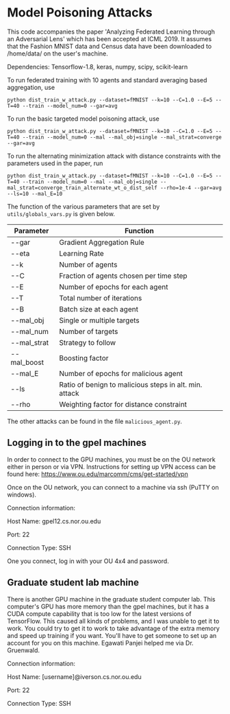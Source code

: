 # Model Poisoning Attacks

This code accompanies the paper 'Analyzing Federated Learning through an Adversarial Lens' which has been accepted at ICML 2019. It assumes that the Fashion MNIST data and Census data have been downloaded to /home/data/ on the user's machine.

Dependencies: Tensorflow-1.8, keras, numpy, scipy, scikit-learn

To run federated training with 10 agents and standard averaging based aggregation, use
```
python dist_train_w_attack.py --dataset=fMNIST --k=10 --C=1.0 --E=5 --T=40 --train --model_num=0 --gar=avg
```
To run the basic targeted model poisoning attack, use
```
python dist_train_w_attack.py --dataset=fMNIST --k=10 --C=1.0 --E=5 --T=40 --train --model_num=0 --mal --mal_obj=single --mal_strat=converge --gar=avg
```

To run the alternating minimization attack with distance constraints with the parameters used in the paper, run
```
python dist_train_w_attack.py --dataset=fMNIST --k=10 --C=1.0 --E=5 --T=40 --train --model_num=0 --mal --mal_obj=single --mal_strat=converge_train_alternate_wt_o_dist_self --rho=1e-4 --gar=avg --ls=10 --mal_E=10
```

The function of the various parameters that are set by `utils/globals_vars.py` is given below.

| Parameter   | Function                                               |
|-------------|--------------------------------------------------------|
| --gar       | Gradient Aggregation Rule                              |
| --eta       | Learning Rate                                          |
| --k         | Number of agents                                       |
| --C         | Fraction of agents chosen per time step                |
| --E         | Number of epochs for each agent                        |
| --T         | Total number of iterations                             |
| --B         | Batch size at each agent                               |
| --mal_obj   | Single or multiple targets                             |
| --mal_num   | Number of targets                                      |
| --mal_strat | Strategy to follow                                     |
| --mal_boost | Boosting factor                                        |
| --mal_E     | Number of epochs for malicious agent                   |
| --ls        | Ratio of benign to malicious steps in alt. min. attack |
| --rho       | Weighting factor for distance constraint               |

The other attacks can be found in the file `malicious_agent.py`.

## Logging in to the gpel machines
In order to connect to the GPU machines, you must be on the OU network either in person or via VPN. Instructions for setting up VPN access can be found here: https://www.ou.edu/marcomm/cms/get-started/vpn

Once on the OU network, you can connect to a machine via ssh (PuTTY on windows).

Connection information:

Host Name: gpel12.cs.nor.ou.edu

Port: 22

Connection Type: SSH

One you connect, log in with your OU 4x4 and password.

## Graduate student lab machine
There is another GPU machine in the graduate student computer lab. This computer's GPU has more memory than the gpel machines, but it has a CUDA compute capability that is too low for the latest versions of TensorFlow. This caused all kinds of problems, and I was unable to get it to work. You could try to get it to work to take advantage of the extra memory and speed up training if you want. You'll have to get someone to set up an account for you on this machine. Egawati Panjei helped me via Dr. Gruenwald.

Connection information:

Host Name: [username]@iverson.cs.nor.ou.edu

Port: 22

Connection Type: SSH


